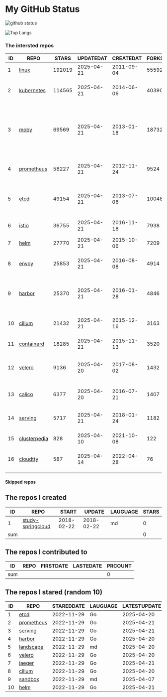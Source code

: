 # My GitHub Status

<img src="https://github-readme-stats-1.yihong0618.vercel.app/api?username=daoqingniu&show_icons=true&&&hide_title=true&count_private=true" alt="github status" />

![Top Langs](https://github-readme-stats-1.yihong0618.vercel.app/api/top-langs/?username=daoqingniu&layout=compact)

<!--START_SECTION:github_repos-->
### The intersted repos
| ID |                              REPO                               | STARS  | UPDATEDAT  | CREATEDAT  | FORKSCOUNT |                                                DESCRIPTIONS                                                |
|----|-----------------------------------------------------------------|--------|------------|------------|------------|------------------------------------------------------------------------------------------------------------|
|  1 | [linux](https://github.com/torvalds/linux)                      | 192019 | 2025-04-21 | 2011-09-04 |      55592 | Linux kernel source tree                                                                                   |
|  2 | [kubernetes](https://github.com/kubernetes/kubernetes)          | 114565 | 2025-04-21 | 2014-06-06 |      40390 | Production-Grade Container Scheduling and Management                                                       |
|  3 | [moby](https://github.com/moby/moby)                            |  69569 | 2025-04-21 | 2013-01-18 |      18732 | The Moby Project - a collaborative project for the container ecosystem to assemble container-based systems |
|  4 | [prometheus](https://github.com/prometheus/prometheus)          |  58227 | 2025-04-21 | 2012-11-24 |       9524 | The Prometheus monitoring system and time series database.                                                 |
|  5 | [etcd](https://github.com/etcd-io/etcd)                         |  49154 | 2025-04-21 | 2013-07-06 |      10048 | Distributed reliable key-value store for the most critical data of a distributed system                    |
|  6 | [istio](https://github.com/istio/istio)                         |  36755 | 2025-04-21 | 2016-11-18 |       7938 | Connect, secure, control, and observe services.                                                            |
|  7 | [helm](https://github.com/helm/helm)                            |  27770 | 2025-04-21 | 2015-10-06 |       7209 | The Kubernetes Package Manager                                                                             |
|  8 | [envoy](https://github.com/envoyproxy/envoy)                    |  25853 | 2025-04-21 | 2016-08-08 |       4914 | Cloud-native high-performance edge/middle/service proxy                                                    |
|  9 | [harbor](https://github.com/goharbor/harbor)                    |  25370 | 2025-04-21 | 2016-01-28 |       4846 | An open source trusted cloud native registry project that stores, signs, and scans content.                |
| 10 | [cilium](https://github.com/cilium/cilium)                      |  21432 | 2025-04-21 | 2015-12-16 |       3163 | eBPF-based Networking, Security, and Observability                                                         |
| 11 | [containerd](https://github.com/containerd/containerd)          |  18285 | 2025-04-21 | 2015-11-13 |       3520 | An open and reliable container runtime                                                                     |
| 12 | [velero](https://github.com/vmware-tanzu/velero)                |   9136 | 2025-04-20 | 2017-08-02 |       1432 | Backup and migrate Kubernetes applications and their persistent volumes                                    |
| 13 | [calico](https://github.com/projectcalico/calico)               |   6377 | 2025-04-20 | 2016-07-21 |       1407 | Cloud native networking and network security                                                               |
| 14 | [serving](https://github.com/knative/serving)                   |   5717 | 2025-04-21 | 2018-01-24 |       1182 | Kubernetes-based, scale-to-zero, request-driven compute                                                    |
| 15 | [clusterpedia](https://github.com/clusterpedia-io/clusterpedia) |    828 | 2025-04-10 | 2021-10-08 |        122 | The Encyclopedia of Kubernetes clusters                                                                    |
| 16 | [cloudtty](https://github.com/cloudtty/cloudtty)                |    587 | 2025-04-14 | 2022-04-28 |         76 | A Friendly Kubernetes CloudShell (Web Terminal) !                                                          |



#### Skipped repos
<!--END_SECTION:github_repos-->

<!--START_SECTION:my_github-->
## The repos I created
| ID  |                                 REPO                                 |   START    |   UPDATE   | LAUGUAGE | STARS |
|-----|----------------------------------------------------------------------|------------|------------|----------|-------|
|   1 | [study-springcloud](https://github.com/daoqingniu/study-springcloud) | 2018-02-22 | 2018-02-22 | md       |     0 |
| sum |                                                                      |            |            |          |     0 |

## The repos I contributed to
| ID  | REPO | FIRSTDATE | LASTEDATE | PRCOUNT |
|-----|------|-----------|-----------|---------|
| sum |      |           |           |       0 |

## The repos I stared (random 10)
| ID |                          REPO                          | STAREDDATE | LAUGUAGE | LATESTUPDATE |
|----|--------------------------------------------------------|------------|----------|--------------|
|  1 | [etcd](https://github.com/etcd-io/etcd)                | 2022-11-29 | Go       | 2025-04-20   |
|  2 | [prometheus](https://github.com/prometheus/prometheus) | 2022-11-29 | Go       | 2025-04-21   |
|  3 | [serving](https://github.com/knative/serving)          | 2022-11-29 | Go       | 2025-04-21   |
|  4 | [harbor](https://github.com/goharbor/harbor)           | 2022-11-29 | Go       | 2025-04-20   |
|  5 | [landscape](https://github.com/cncf/landscape)         | 2022-11-29 | md       | 2025-04-20   |
|  6 | [velero](https://github.com/vmware-tanzu/velero)       | 2022-11-29 | Go       | 2025-04-20   |
|  7 | [jaeger](https://github.com/jaegertracing/jaeger)      | 2022-11-29 | Go       | 2025-04-21   |
|  8 | [cilium](https://github.com/cilium/cilium)             | 2022-11-29 | Go       | 2025-04-20   |
|  9 | [sandbox](https://github.com/cncf/sandbox)             | 2022-11-29 | md       | 2025-04-07   |
| 10 | [helm](https://github.com/helm/helm)                   | 2022-11-29 | Go       | 2025-04-21   |

<!--END_SECTION:my_github-->
